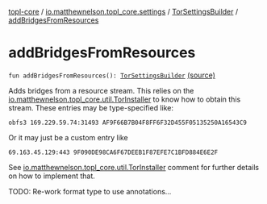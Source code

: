 [topl-core](../../index.md) / [io.matthewnelson.topl_core.settings](../index.md) / [TorSettingsBuilder](index.md) / [addBridgesFromResources](./add-bridges-from-resources.md)

# addBridgesFromResources

`fun addBridgesFromResources(): `[`TorSettingsBuilder`](index.md) [(source)](https://github.com/05nelsonm/TorOnionProxyLibrary-Android/blob/master/topl-core/src/main/java/io/matthewnelson/topl_core/settings/TorSettingsBuilder.kt#L889)

Adds bridges from a resource stream. This relies on the
[io.matthewnelson.topl_core.util.TorInstaller](../../io.matthewnelson.topl_core.util/-tor-installer/index.md) to know how to obtain this stream.
These entries may be type-specified like:

`obfs3 169.229.59.74:31493 AF9F66B7B04F8FF6F32D455F05135250A16543C9`

Or it may just be a custom entry like

`69.163.45.129:443 9F090DE98CA6F67DEEB1F87EFE7C1BFD884E6E2F`

See [io.matthewnelson.topl_core.util.TorInstaller](../../io.matthewnelson.topl_core.util/-tor-installer/index.md) comment for further details
on how to implement that.

TODO: Re-work format type to use annotations...

